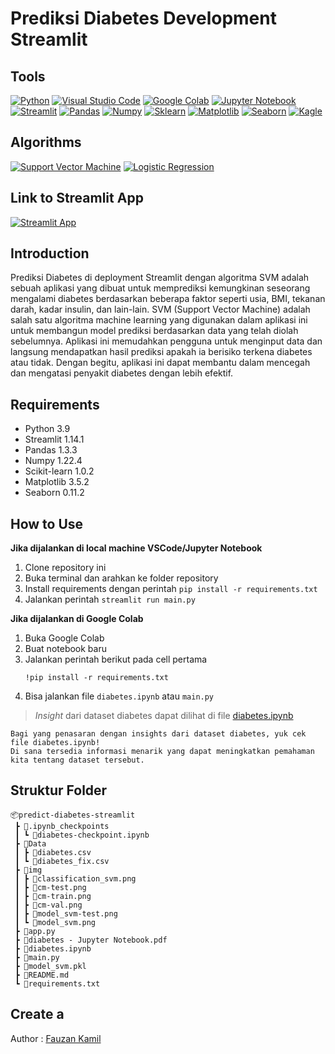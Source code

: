# Prediksi Diabetes Development Streamlit

## Tools

[![Python](https://img.shields.io/badge/Python-3776AB?style=for-the-badge&logo=python&logoColor=white)]()
[![Visual Studio Code](https://img.shields.io/badge/Visual%20Studio%20Code-0078d7.svg?style=for-the-badge&logo=visual-studio-code&logoColor=white)]()
[![Google Colab](https://img.shields.io/badge/Google%20Colab-black?style=for-the-badge&logo=google-colab&logoColor=golden)]()
[![Jupyter Notebook](https://img.shields.io/badge/Jupyter%20Notebook-white?style=for-the-badge&logo=jupyter&logoColor=golden)]()
[![Streamlit](https://img.shields.io/badge/Streamlit-FF4B4B?style=for-the-badge&logo=streamlit&logoColor=white)]()
[![Pandas](https://img.shields.io/badge/Pandas-356?style=for-the-badge&logo=pandas&logoColor=white)](https://pandas.pydata.org/)
[![Numpy](https://img.shields.io/badge/Numpy-FFF?style=for-the-badge&logo=numpy&logoColor=blue)](https://numpy.org/)
[![Sklearn](https://img.shields.io/badge/Sklearn-white?style=for-the-badge&logo=scikit-learn&logoColor=orange)](https://scikit-learn.org/stable/)
[![Matplotlib](https://img.shields.io/badge/Matplotlib-white?style=for-the-badge&logo=https://matplotlib.org/&logoColor=blue)](https://matplotlib.org/)
[![Seaborn](https://img.shields.io/badge/Seaborn-blue?style=for-the-badge&logo=seaborn.pydata&logoColor=white)](https://seaborn.pydata.org/)
[![Kagle](https://img.shields.io/badge/Kaggle-20BEFF?style=for-the-badge&logo=kaggle&logoColor=white)](https://www.kaggle.com/)

## Algorithms

[![Support Vector Machine](https://img.shields.io/badge/Support%20Vector%20Machine-ff69b4.svg?style=for-the-badge&logo=Support-Vector-Machines&logoColor=white)]()
[![Logistic Regression](https://img.shields.io/badge/Logistic%20Regression-blueviolet.svg?style=for-the-badge&logo=Logistic-Regression&logoColor=white)]()

## Link to Streamlit App

[![Streamlit App](https://static.streamlit.io/badges/streamlit_badge_black_white.svg)](https://prediksi-diabetes.streamlit.app/)

## Introduction

Prediksi Diabetes di deployment Streamlit dengan algoritma SVM adalah sebuah aplikasi yang dibuat untuk memprediksi kemungkinan seseorang mengalami diabetes berdasarkan beberapa faktor seperti usia, BMI, tekanan darah, kadar insulin, dan lain-lain. SVM (Support Vector Machine) adalah salah satu algoritma machine learning yang digunakan dalam aplikasi ini untuk membangun model prediksi berdasarkan data yang telah diolah sebelumnya. Aplikasi ini memudahkan pengguna untuk menginput data dan langsung mendapatkan hasil prediksi apakah ia berisiko terkena diabetes atau tidak. Dengan begitu, aplikasi ini dapat membantu dalam mencegah dan mengatasi penyakit diabetes dengan lebih efektif.

## Requirements

- Python 3.9
- Streamlit 1.14.1
- Pandas 1.3.3
- Numpy 1.22.4
- Scikit-learn 1.0.2
- Matplotlib 3.5.2
- Seaborn 0.11.2

## How to Use

**Jika dijalankan di local machine VSCode/Jupyter Notebook**

1. Clone repository ini
2. Buka terminal dan arahkan ke folder repository
3. Install requirements dengan perintah `pip install -r requirements.txt`
4. Jalankan perintah `streamlit run main.py`

**Jika dijalankan di Google Colab**

1. Buka Google Colab
2. Buat notebook baru
3. Jalankan perintah berikut pada cell pertama
   ```
   !pip install -r requirements.txt
   ```
4. Bisa jalankan file `diabetes.ipynb` atau `main.py`

> _Insight_ dari dataset diabetes dapat dilihat di file [diabetes.ipynb](https://github.com/Fauzan-Kamil/predict-diabetes-streamlit/blob/master/diabetes.ipynb)

```
Bagi yang penasaran dengan insights dari dataset diabetes, yuk cek file diabetes.ipynb!
Di sana tersedia informasi menarik yang dapat meningkatkan pemahaman kita tentang dataset tersebut.
```

## Struktur Folder

```
📦predict-diabetes-streamlit
 ┣ 📂.ipynb_checkpoints
 ┃ ┗ 📜diabetes-checkpoint.ipynb
 ┣ 📂Data
 ┃ ┣ 📜diabetes.csv
 ┃ ┗ 📜diabetes_fix.csv
 ┣ 📂img
 ┃ ┣ 📜classification_svm.png
 ┃ ┣ 📜cm-test.png
 ┃ ┣ 📜cm-train.png
 ┃ ┣ 📜cm-val.png
 ┃ ┣ 📜model_svm-test.png
 ┃ ┗ 📜model_svm.png
 ┣ 📜app.py
 ┣ 📜diabetes - Jupyter Notebook.pdf
 ┣ 📜diabetes.ipynb
 ┣ 📜main.py
 ┣ 📜model_svm.pkl
 ┣ 📜README.md
 ┗ 📜requirements.txt
```

## Create a

Author : [Fauzan Kamil](https://github.com/Fauzan-Kamil)
